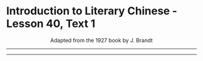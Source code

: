 # Introduction to Literary Chinese - Lesson 40, Text 1

<center>Adapted from the 1927 book by J. Brandt</center>

---

---
